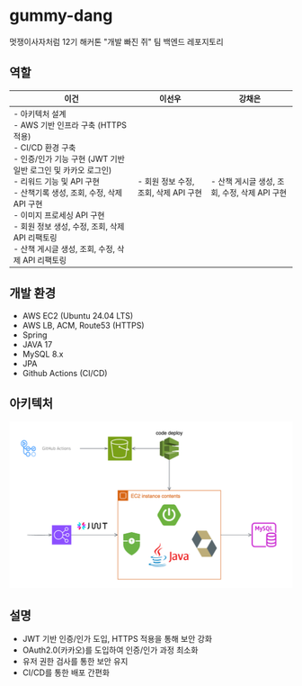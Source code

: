 # gummy-dang
멋쟁이사자처럼 12기 해커톤 "개발 빠진 쥐" 팀 백엔드 레포지토리

## 역할
| 이건                                                                                                                                                                                                                                     | 이선우                       | 강채은 |
|----------------------------------------------------------------------------------------------------------------------------------------------------------------------------------------------------------------------------------------|---------------------------|-----|
| - 아키텍처 설계<br/> - AWS 기반 인프라 구축 (HTTPS 적용)<br/> - CI/CD 환경 구축<br/> - 인증/인가 기능 구현 (JWT 기반 일반 로그인 및 카카오 로그인)<br/> - 리워드 기능 및 API 구현<br/> - 산책기록 생성, 조회, 수정, 삭제 API 구현<br/> - 이미지 프로세싱 API 구현<br/> - 회원 정보 생성, 수정, 조회, 삭제 API 리팩토링<br/> - 산책 게시글 생성, 조회, 수정, 삭제 API 리팩토링 | - 회원 정보 수정, 조회, 삭제 API 구현 | - 산책 게시글 생성, 조회, 수정, 삭제 API 구현  |

## 개발 환경
- AWS EC2 (Ubuntu 24.04 LTS)
- AWS LB, ACM, Route53 (HTTPS)
- Spring
- JAVA 17
- MySQL 8.x
- JPA
- Github Actions (CI/CD)

## 아키텍처
![img.png](img.png)

## 설명
- JWT 기반 인증/인가 도입, HTTPS 적용을 통해 보안 강화
- OAuth2.0(카카오)를 도입하여 인증/인가 과정 최소화
- 유저 권한 검사를 통한 보안 유지
- CI/CD를 통한 배포 간편화
